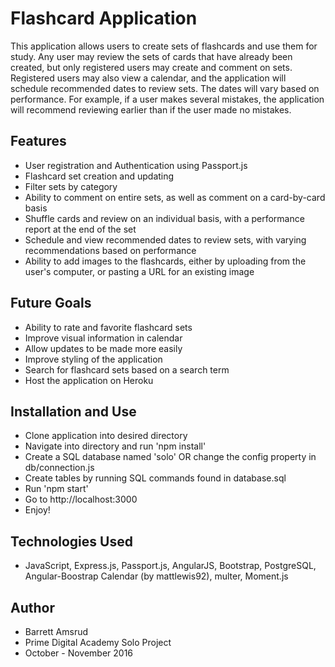 # Flashcard Application

This application allows users to create sets of flashcards and use them for study.  Any user may review the sets of cards that have already been created, but only registered users may create and comment on sets.  Registered users may also view a calendar, and the application will schedule recommended dates to review sets.  The dates will vary based on performance.  For example, if a user makes several mistakes, the application will recommend reviewing earlier than if the user made no mistakes.

## Features

- User registration and Authentication using Passport.js
- Flashcard set creation and updating
- Filter sets by category
- Ability to comment on entire sets, as well as comment on a card-by-card basis
- Shuffle cards and review on an individual basis, with a performance report at the end of the set
- Schedule and view recommended dates to review sets, with varying recommendations based on performance
- Ability to add images to the flashcards, either by uploading from the user's computer, or pasting a URL for an existing image

## Future Goals

- Ability to rate and favorite flashcard sets
- Improve visual information in calendar
- Allow updates to be made more easily
- Improve styling of the application
- Search for flashcard sets based on a search term
- Host the application on Heroku

## Installation and Use

- Clone application into desired directory
- Navigate into directory and run 'npm install'
- Create a SQL database named 'solo' OR change the config property in db/connection.js
- Create tables by running SQL commands found in database.sql
- Run 'npm start'
- Go to http://localhost:3000
- Enjoy!

## Technologies Used
- JavaScript, Express.js, Passport.js, AngularJS, Bootstrap, PostgreSQL, Angular-Boostrap Calendar (by mattlewis92), multer, Moment.js

## Author
- Barrett Amsrud
- Prime Digital Academy Solo Project
- October - November 2016
